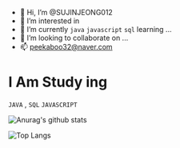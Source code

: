 
 - 👋 Hi, I’m @SUJINJEONG012 
 - 👀 I’m interested in 
 - 🌱 I’m currently `java` `javascript` `sql` learning ...
 - 💞️ I’m looking to collaborate on ...
 - 📫 peekaboo32@naver.com
 
#

# I Am Study ing

 `JAVA` , `SQL` `JAVASCRIPT`

![Anurag's github stats](https://github-readme-stats.vercel.app/api?username=SUJINJEONG012&show_icons=true&theme=tokyonight)

![Top Langs](https://github-readme-stats.vercel.app/api/top-langs/?username=SUJINJEONG012&layout=compact&theme=tokyonight)

